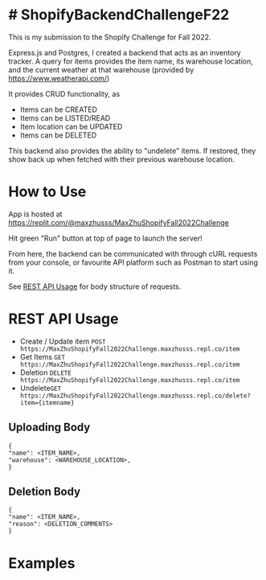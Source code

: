 

# # ShopifyBackendChallengeF22

This is my submission to the Shopify Challenge for Fall 2022.

Express.js and Postgres, I created a backend that acts as an inventory tracker. A query for items provides the item name, its warehouse location, and the current weather at that warehouse (provided by https://www.weatherapi.com/)

It provides CRUD functionality, as

 - Items can be CREATED
 - Items can be LISTED/READ
 - Item location can be UPDATED
 - Items can be DELETED

This backend also provides the ability to "undelete" items. If restored, they show back up when fetched with their previous warehouse location. 

# How to Use
App is hosted at https://replit.com/@maxzhusss/MaxZhuShopifyFall2022Challenge

Hit green "Run" button at top of page to launch the server!

From here, the backend can be communicated with through cURL requests from your console, or favourite API platform such as Postman to start using it. 

See [REST API Usage](#REST-API-Usage) for body structure of requests. 

# REST API Usage
 - Create / Update item `POST https://MaxZhuShopifyFall2022Challenge.maxzhusss.repl.co/item` 
  - Get Items `GET https://MaxZhuShopifyFall2022Challenge.maxzhusss.repl.co/item` 
 - Deletion `DELETE https://MaxZhuShopifyFall2022Challenge.maxzhusss.repl.co/item` 
 - Undelete`GET https://MaxZhuShopifyFall2022Challenge.maxzhusss.repl.co/delete?item={itemname}` 
## Uploading Body
    {
    "name": <ITEM_NAME>,
    "warehouse": <WAREHOUSE_LOCATION>,
    }


## Deletion Body

    {
    "name": <ITEM_NAME>,
    "reason": <DELETION_COMMENTS>
    }

# Examples 


